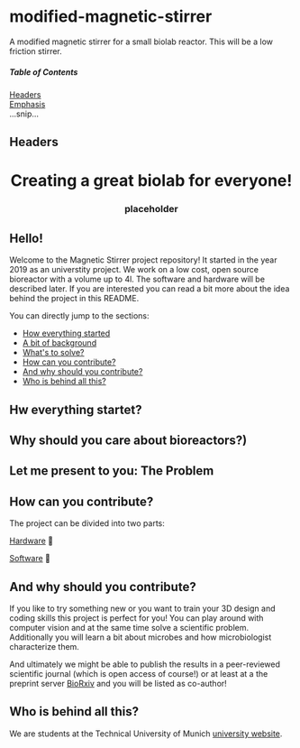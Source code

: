 # modified-magnetic-stirrer
A modified magnetic stirrer for a small biolab reactor. This will be a low friction stirrer.

##### Table of Contents  
[Headers](#headers)  
[Emphasis](#emphasis)  
...snip...    
<a name="headers"/>
## Headers


<p align="center">
<h1 align="center">Creating a great biolab for everyone!</h1>
<h3 align="center">placeholder</h3>
</p>

## Hello!
Welcome to the Magnetic Stirrer project repository! It started in the year 2019 as an universtity project. We work on a low cost, open source bioreactor with a volume up to 4l. The software and hardware will be described later. If you are interested you can read a bit more about the idea behind the project in this README.

You can directly jump to the sections:

- [How everything started](#how-everyting-sartet)
- [A bit of background](#why-should-you-care-about-bioreactors?)
- [What's to solve?](#let-me-present-to-you-the-problem)
- [How can you contribute?](#how-can-you-contribute)
- [And why should you contribute?](#and-why-should-you-contribute)
- [Who is behind all this?](#who-is-behind-all-this)



## Hw everything startet?


## Why should you care about bioreactors?)


## Let me present to you: The Problem


## How can you contribute?

The project can be divided into two parts:

[Hardware](#) :hammer:


[Software](#) :dvd:



## And why should you contribute?

If you like to try something new or you want to train your 3D design and coding skills this project is perfect for you! You can play around with computer vision and at the same time solve a scientific problem. Additionally you will learn a bit about microbes and how microbiologist characterize them.

And ultimately we might be able to publish the results in a peer-reviewed scientific journal (which is open access of course!) or at least at a the preprint server [BioRxiv](https://www.biorxiv.org/) and you will be listed as co-author!

## Who is behind all this?
We are students at the Technical University of Munich [university website](https://www.tum.de/nc/en/).
